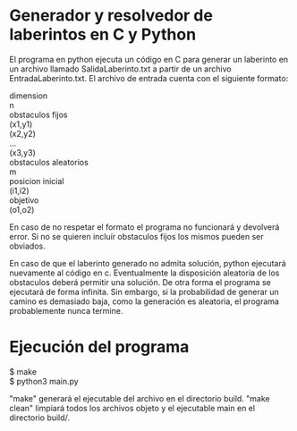 # Generador y resolvedor de laberintos en C y Python
El programa en python ejecuta un código en C para generar un laberinto en un
archivo llamado SalidaLaberinto.txt a partir de un archivo EntradaLaberinto.txt.
El archivo de entrada cuenta con el siguiente formato:

dimension  
n  
obstaculos fijos  
(x1,y1)  
(x2,y2)  
...  
(x3,y3)  
obstaculos aleatorios  
m  
posicion inicial  
(i1,i2)  
objetivo  
(o1,o2)  

En caso de no respetar el formato el programa no funcionará y devolverá error.
Si no se quieren incluír obstaculos fijos los mismos pueden ser obviados.

En caso de que el laberinto generado no admita solución, python ejecutará
nuevamente al código en c. Eventualmente la disposición aleatoria de los
obstaculos deberá permitir una solución. De otra forma el programa se ejecutará
de forma infinita. Sin embargo, si la probabilidad de generar un camino es
demasiado baja, como la generación es aleatoria, el programa probablemente nunca
termine.

# Ejecución del programa
$ make  
$ python3 main.py  

"make" generará el ejecutable del archivo en el directorio build.
"make clean" limpiará todos los archivos objeto y el ejecutable main en el
directorio build/.

